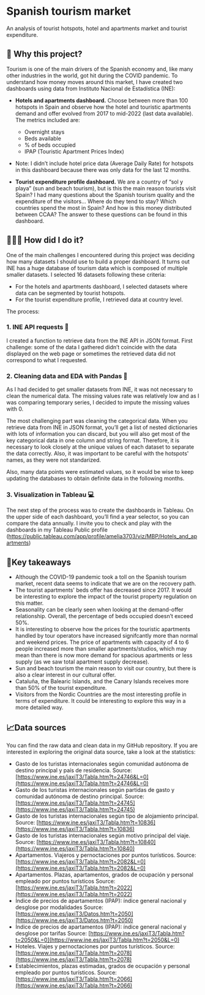 # Spanish tourism market

An analysis of tourist hotspots, hotel and apartments market and tourist expenditure.

## 📌 Why this project?

Tourism is one of the main drivers of the Spanish economy and, like many other industries in the world, got hit during the COVID pandemic. To understand how money moves around this market, I have created two dashboards using data from Instituto Nacional de Estadística (INE):

- **Hotels and apartments dashboard.** Choose between more than 100 hotspots in Spain and observe how the hotel and touristic apartments demand and offer evolved from 2017 to mid-2022 (last data available). The metrics included are:
    - Overnight stays
    - Beds available
    - % of beds occupied
    - IPAP (Touristic Apartment Prices Index)
- Note: I didn’t include hotel price data (Average Daily Rate) for hotspots in this dashboard because there was only data for the last 12 months.

- **Tourist expenditure profile dashboard.** We are a country of “sol y playa” (sun and beach tourism), but is this the main reason tourists visit Spain? I had many questions about the Spanish tourism quality and the expenditure of the visitors… Where do they tend to stay? Which countries spend the most in Spain? And how is this money distributed between CCAA? The answer to these questions can be found in this dashboard.

## 👩🏼‍💻 How did I do it?

One of the main challenges I encountered during this project was deciding how many datasets I should use to build a proper dashboard. It turns out INE has a huge database of tourism data which is composed of multiple smaller datasets. I selected 16 datasets following these criteria:

- For the hotels and apartments dashboard, I selected datasets where data can be segmented by tourist hotspots.
- For the tourist expenditure profile, I retrieved data at country level.

The process:

### 1. INE API requests 📝

I created a function to retrieve data from the INE API in JSON format. First challenge: some of the data I gathered didn’t coincide with the data displayed on the web page or sometimes the retrieved data did not correspond to what I requested.

### 2. Cleaning data and EDA with Pandas 🔎

As I had decided to get smaller datasets from INE, it was not necessary to clean the numerical data. The missing values rate was relatively low and as I was comparing temporary series, I decided to impute the missing values with 0.

The most challenging part was cleaning the categorical data. When you retrieve data from INE in JSON format, you’ll get a list of nested dictionaries with lots of information you can discard, but you will also get most of the key categorical data in one column and string format. Therefore, it is necessary to look closely at the unique values of each dataset to separate the data correctly. Also, it was important to be careful with the hotspots' names, as they were not standarized.

Also, many data points were estimated values, so it would be wise to keep updating the databases to obtain definite data in the following months.

### 3. **Visualization in Tableau 💻**

The next step of the process was to create the dashboards in Tableau. On the upper side of each dashboard, you’ll find a year selector, so you can compare the data annually. I invite you to check and play with the dashboards in my Tableau Public profile (https://public.tableau.com/app/profile/amelia3703/viz/MBP/Hotels_and_apartments)

## 🚀Key takeaways

- Although the COVID-19 pandemic took a toll on the Spanish tourism market, recent data seems to indicate that we are on the recovery path.
- The tourist apartments' beds offer has decreased since 2017. It would be interesting to explore the impact of the tourist property regulation on this matter.
- Seasonality can be clearly seen when looking at the demand-offer relationship. Overall, the percentage of beds occupied doesn’t exceed 50%.
- It is interesting to observe how the prices for the touristic apartments handled by tour operators have increased signifcantly more than normal and weekend prices. The price of apartments with capacity of 4 to 6 people increased more than smaller apartments/studios, which may mean than there is now more demand for spacious apartments or less supply (as we saw total apartment supply decrease).
- Sun and beach tourism the main reason to visit our country, but there is also a clear interest in our cultural offer.
- Cataluña, the Balearic Islands, and the Canary Islands receives more than 50% of the tourist expenditure.
- Visitors from the Nordic Countries are the most interesting profile in terms of expenditure. It could be interesting to explore this way in a more detailed way.

## 📈Data sources

You can find the raw data and clean data in my GitHub repository. If you are interested in exploring the original data source, take a look at the statistics:

- Gasto de los turistas internacionales según comunidad autónoma de destino principal y país de residencia. Source: [https://www.ine.es/jaxiT3/Tabla.htm?t=24746&L=0](https://www.ine.es/jaxiT3/Tabla.htm?t=24746&L=0)
- Gasto de los turistas internacionales según partidas de gasto y comunidad autónoma de destino principal. Source: [https://www.ine.es/jaxiT3/Tabla.htm?t=24745](https://www.ine.es/jaxiT3/Tabla.htm?t=24745)
- Gasto de los turistas internacionales según tipo de alojamiento principal. Source: [https://www.ine.es/jaxiT3/Tabla.htm?t=10836](https://www.ine.es/jaxiT3/Tabla.htm?t=10836)
- Gasto de los turistas internacionales según motivo principal del viaje. Source: [https://www.ine.es/jaxiT3/Tabla.htm?t=10840](https://www.ine.es/jaxiT3/Tabla.htm?t=10840)
- Apartamentos. Viajeros y pernoctaciones por puntos turísticos. Source: [https://www.ine.es/jaxiT3/Tabla.htm?t=2082&L=0](https://www.ine.es/jaxiT3/Tabla.htm?t=2082&L=0)
- Apartamentos. Plazas, apartamentos, grados de ocupación y personal empleado por puntos turísticos
Source: [https://www.ine.es/jaxiT3/Tabla.htm?t=2022](https://www.ine.es/jaxiT3/Tabla.htm?t=2022)
- Índice de precios de apartamentos (IPAP): índice general nacional y desglose por modalidades
Source: [https://www.ine.es/jaxiT3/Datos.htm?t=2050](https://www.ine.es/jaxiT3/Datos.htm?t=2050)
- Índice de precios de apartamentos (IPAP): índice general nacional y desglose por tarifas
Source: [https://www.ine.es/jaxiT3/Tabla.htm?t=2050&L=0](https://www.ine.es/jaxiT3/Tabla.htm?t=2050&L=0)
- Hoteles. Viajes y pernoctaciones por puntos turísticos. Source: [https://www.ine.es/jaxiT3/Tabla.htm?t=2078](https://www.ine.es/jaxiT3/Tabla.htm?t=2078)
- Establecimientos, plazas estimadas, grados de ocupación y personal empleado por puntos turísticos. Source: [https://www.ine.es/jaxiT3/Tabla.htm?t=2066](https://www.ine.es/jaxiT3/Tabla.htm?t=2066)

